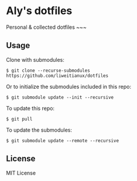 Aly's dotfiles
==============

Personal & collected dotfiles ~~~

Usage
-----
Clone with submodules:

    $ git clone --recurse-submodules https://github.com/liweitianux/dotfiles

Or to initialize the submodules included in this repo:

    $ git submodule update --init --recursive

To update this repo:

    $ git pull

To update the submodules:

    $ git submodule update --remote --recursive

License
-------
MIT License
